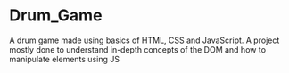 # Drum_Game
A drum game made using basics of HTML, CSS and JavaScript. A project mostly done to understand in-depth concepts of the DOM and how to manipulate elements using JS
